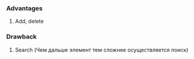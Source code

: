 ### Advantages
1. Add, delete

### Drawback
1. Search (Чем дальше элемент тем сложнее осуществляется поиск)